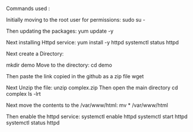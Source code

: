 Commands used :

Initially moving to the root user for permissions:
sudo su -

Then updating the packages:
yum update -y

Next installing Httpd service:
yum install -y httpd
systemctl status httpd

Next create a Directory:

mkdir demo
Move to the directory:
cd demo

Then paste the link copied in the github as a zip file
wget 

Next Unzip the file:
unzip complex.zip
Then open the main directory 
cd complex
ls -lrt

Next move the contents to the /var/www/html:
mv * /var/www/html

Then enable the httpd service:
systemctl enable httpd
systemctl start httpd
systemctl status httpd
